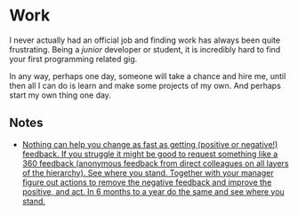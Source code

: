 # Work
I never actually had an official job and finding work has always been quite frustrating. Being a _junior_ developer or student, it is incredibly hard to find your first programming related gig.

In any way, perhaps one day, someone will take a chance and hire me, until then all I can do is learn and make some projects of my own. And perhaps start my own thing one day.

## Notes
- [Nothing can help you change as fast as getting (positive or negative!) feedback. If you struggle it might be good to request something like a 360 feedback (anonymous feedback from direct colleagues on all layers of the hierarchy). See where you stand. Together with your manager figure out actions to remove the negative feedback and improve the positive, and act. In 6 months to a year do the same and see where you stand.](https://news.ycombinator.com/item?id=16802530)